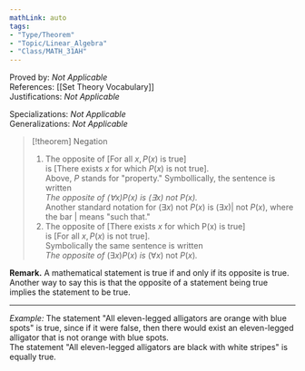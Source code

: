 ```yaml
---  
mathLink: auto  
tags:  
- "Type/Theorem"  
- "Topic/Linear_Algebra"  
- "Class/MATH_31AH"  
---  
```

Proved by: <i>Not Applicable</i>  
References: [[Set Theory Vocabulary]]  
Justifications: <i>Not Applicable</i>  
  
Specializations: <i>Not Applicable</i>  
Generalizations: <i>Not Applicable</i>  
  
> [!theorem] Negation  
> 1. The opposite of \[For all $x,P(x)$ is true\]  
> is \[There exists $x$ for which $P(x)$ is not true\].  
> Above, $P$ stands for "property." Symbollically, the sentence is written  
> _The opposite of _$(\forall x)P(x)$ _is_ $(\exists x)\text{ not }P(x)$_._  
> Another standard notation for $(\exists x)\text{ not }P(x)$ is $(\exists x)|\text{ not } P(x)$, where the bar | means "such that."  
> 2. The opposite of \[There exists $x$ for which P(x) is true\]  
> is \[For all $x,P(x)$ is not true\].  
> Symbolically the same sentence is written  
> _The opposite of_ $(\exists x)P(x)$ _is_ $(\forall x)\text{ not }P(x)$_._  
  
**Remark.** A mathematical statement is true if and only if its opposite is true.  
Another way to say this is that the opposite of a statement being true implies the statement to be true.  
  
---  
  
*Example:* The statement "All eleven-legged alligators are orange with blue spots" is true, since if it were false, then there would exist an eleven-legged alligator that is not orange with blue spots.  
The statement "All eleven-legged alligators are black with white stripes" is equally true.  
